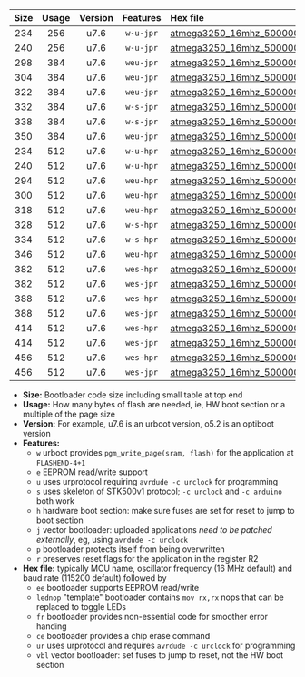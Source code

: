 |Size|Usage|Version|Features|Hex file|
|:-:|:-:|:-:|:-:|:--|
|234|256|u7.6|`w-u-jpr`|[atmega3250_16mhz_500000bps_ur_vbl.hex](https://raw.githubusercontent.com/stefanrueger/urboot/main/bootloaders/atmega3250/fcpu_16mhz/500000_bps/atmega3250_16mhz_500000bps_ur_vbl.hex)|
|240|256|u7.6|`w-u-jpr`|[atmega3250_16mhz_500000bps_lednop_ur_vbl.hex](https://raw.githubusercontent.com/stefanrueger/urboot/main/bootloaders/atmega3250/fcpu_16mhz/500000_bps/atmega3250_16mhz_500000bps_lednop_ur_vbl.hex)|
|298|384|u7.6|`weu-jpr`|[atmega3250_16mhz_500000bps_ee_ur_vbl.hex](https://raw.githubusercontent.com/stefanrueger/urboot/main/bootloaders/atmega3250/fcpu_16mhz/500000_bps/atmega3250_16mhz_500000bps_ee_ur_vbl.hex)|
|304|384|u7.6|`weu-jpr`|[atmega3250_16mhz_500000bps_ee_lednop_ur_vbl.hex](https://raw.githubusercontent.com/stefanrueger/urboot/main/bootloaders/atmega3250/fcpu_16mhz/500000_bps/atmega3250_16mhz_500000bps_ee_lednop_ur_vbl.hex)|
|322|384|u7.6|`weu-jpr`|[atmega3250_16mhz_500000bps_ee_lednop_fr_ur_vbl.hex](https://raw.githubusercontent.com/stefanrueger/urboot/main/bootloaders/atmega3250/fcpu_16mhz/500000_bps/atmega3250_16mhz_500000bps_ee_lednop_fr_ur_vbl.hex)|
|332|384|u7.6|`w-s-jpr`|[atmega3250_16mhz_500000bps_vbl.hex](https://raw.githubusercontent.com/stefanrueger/urboot/main/bootloaders/atmega3250/fcpu_16mhz/500000_bps/atmega3250_16mhz_500000bps_vbl.hex)|
|338|384|u7.6|`w-s-jpr`|[atmega3250_16mhz_500000bps_lednop_vbl.hex](https://raw.githubusercontent.com/stefanrueger/urboot/main/bootloaders/atmega3250/fcpu_16mhz/500000_bps/atmega3250_16mhz_500000bps_lednop_vbl.hex)|
|350|384|u7.6|`weu-jpr`|[atmega3250_16mhz_500000bps_ee_lednop_fr_ce_ur_vbl.hex](https://raw.githubusercontent.com/stefanrueger/urboot/main/bootloaders/atmega3250/fcpu_16mhz/500000_bps/atmega3250_16mhz_500000bps_ee_lednop_fr_ce_ur_vbl.hex)|
|234|512|u7.6|`w-u-hpr`|[atmega3250_16mhz_500000bps_ur.hex](https://raw.githubusercontent.com/stefanrueger/urboot/main/bootloaders/atmega3250/fcpu_16mhz/500000_bps/atmega3250_16mhz_500000bps_ur.hex)|
|240|512|u7.6|`w-u-hpr`|[atmega3250_16mhz_500000bps_lednop_ur.hex](https://raw.githubusercontent.com/stefanrueger/urboot/main/bootloaders/atmega3250/fcpu_16mhz/500000_bps/atmega3250_16mhz_500000bps_lednop_ur.hex)|
|294|512|u7.6|`weu-hpr`|[atmega3250_16mhz_500000bps_ee_ur.hex](https://raw.githubusercontent.com/stefanrueger/urboot/main/bootloaders/atmega3250/fcpu_16mhz/500000_bps/atmega3250_16mhz_500000bps_ee_ur.hex)|
|300|512|u7.6|`weu-hpr`|[atmega3250_16mhz_500000bps_ee_lednop_ur.hex](https://raw.githubusercontent.com/stefanrueger/urboot/main/bootloaders/atmega3250/fcpu_16mhz/500000_bps/atmega3250_16mhz_500000bps_ee_lednop_ur.hex)|
|318|512|u7.6|`weu-hpr`|[atmega3250_16mhz_500000bps_ee_lednop_fr_ur.hex](https://raw.githubusercontent.com/stefanrueger/urboot/main/bootloaders/atmega3250/fcpu_16mhz/500000_bps/atmega3250_16mhz_500000bps_ee_lednop_fr_ur.hex)|
|328|512|u7.6|`w-s-hpr`|[atmega3250_16mhz_500000bps.hex](https://raw.githubusercontent.com/stefanrueger/urboot/main/bootloaders/atmega3250/fcpu_16mhz/500000_bps/atmega3250_16mhz_500000bps.hex)|
|334|512|u7.6|`w-s-hpr`|[atmega3250_16mhz_500000bps_lednop.hex](https://raw.githubusercontent.com/stefanrueger/urboot/main/bootloaders/atmega3250/fcpu_16mhz/500000_bps/atmega3250_16mhz_500000bps_lednop.hex)|
|346|512|u7.6|`weu-hpr`|[atmega3250_16mhz_500000bps_ee_lednop_fr_ce_ur.hex](https://raw.githubusercontent.com/stefanrueger/urboot/main/bootloaders/atmega3250/fcpu_16mhz/500000_bps/atmega3250_16mhz_500000bps_ee_lednop_fr_ce_ur.hex)|
|382|512|u7.6|`wes-hpr`|[atmega3250_16mhz_500000bps_ee.hex](https://raw.githubusercontent.com/stefanrueger/urboot/main/bootloaders/atmega3250/fcpu_16mhz/500000_bps/atmega3250_16mhz_500000bps_ee.hex)|
|382|512|u7.6|`wes-jpr`|[atmega3250_16mhz_500000bps_ee_vbl.hex](https://raw.githubusercontent.com/stefanrueger/urboot/main/bootloaders/atmega3250/fcpu_16mhz/500000_bps/atmega3250_16mhz_500000bps_ee_vbl.hex)|
|388|512|u7.6|`wes-hpr`|[atmega3250_16mhz_500000bps_ee_lednop.hex](https://raw.githubusercontent.com/stefanrueger/urboot/main/bootloaders/atmega3250/fcpu_16mhz/500000_bps/atmega3250_16mhz_500000bps_ee_lednop.hex)|
|388|512|u7.6|`wes-jpr`|[atmega3250_16mhz_500000bps_ee_lednop_vbl.hex](https://raw.githubusercontent.com/stefanrueger/urboot/main/bootloaders/atmega3250/fcpu_16mhz/500000_bps/atmega3250_16mhz_500000bps_ee_lednop_vbl.hex)|
|414|512|u7.6|`wes-hpr`|[atmega3250_16mhz_500000bps_ee_lednop_fr.hex](https://raw.githubusercontent.com/stefanrueger/urboot/main/bootloaders/atmega3250/fcpu_16mhz/500000_bps/atmega3250_16mhz_500000bps_ee_lednop_fr.hex)|
|414|512|u7.6|`wes-jpr`|[atmega3250_16mhz_500000bps_ee_lednop_fr_vbl.hex](https://raw.githubusercontent.com/stefanrueger/urboot/main/bootloaders/atmega3250/fcpu_16mhz/500000_bps/atmega3250_16mhz_500000bps_ee_lednop_fr_vbl.hex)|
|456|512|u7.6|`wes-hpr`|[atmega3250_16mhz_500000bps_ee_lednop_fr_ce.hex](https://raw.githubusercontent.com/stefanrueger/urboot/main/bootloaders/atmega3250/fcpu_16mhz/500000_bps/atmega3250_16mhz_500000bps_ee_lednop_fr_ce.hex)|
|456|512|u7.6|`wes-jpr`|[atmega3250_16mhz_500000bps_ee_lednop_fr_ce_vbl.hex](https://raw.githubusercontent.com/stefanrueger/urboot/main/bootloaders/atmega3250/fcpu_16mhz/500000_bps/atmega3250_16mhz_500000bps_ee_lednop_fr_ce_vbl.hex)|

- **Size:** Bootloader code size including small table at top end
- **Usage:** How many bytes of flash are needed, ie, HW boot section or a multiple of the page size
- **Version:** For example, u7.6 is an urboot version, o5.2 is an optiboot version
- **Features:**
  + `w` urboot provides `pgm_write_page(sram, flash)` for the application at `FLASHEND-4+1`
  + `e` EEPROM read/write support
  + `u` uses urprotocol requiring `avrdude -c urclock` for programming
  + `s` uses skeleton of STK500v1 protocol; `-c urclock` and `-c arduino` both work
  + `h` hardware boot section: make sure fuses are set for reset to jump to boot section
  + `j` vector bootloader: uploaded applications *need to be patched externally*, eg, using `avrdude -c urclock`
  + `p` bootloader protects itself from being overwritten
  + `r` preserves reset flags for the application in the register R2
- **Hex file:** typically MCU name, oscillator frequency (16 MHz default) and baud rate (115200 default) followed by
  + `ee` bootloader supports EEPROM read/write
  + `lednop` "template" bootloader contains `mov rx,rx` nops that can be replaced to toggle LEDs
  + `fr` bootloader provides non-essential code for smoother error handing
  + `ce` bootloader provides a chip erase command
  + `ur` uses urprotocol and requires `avrdude -c urclock` for programming
  + `vbl` vector bootloader: set fuses to jump to reset, not the HW boot section
